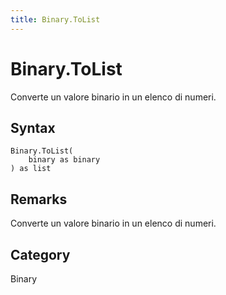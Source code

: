 ```yaml
---
title: Binary.ToList
---
```


# Binary.ToList


Converte un valore binario in un elenco di numeri.


## Syntax

```powerquery
Binary.ToList(
    binary as binary
) as list
```


## Remarks

Converte un valore binario in un elenco di numeri.



## Category
Binary
